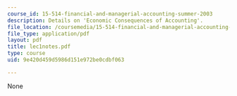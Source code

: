 ```yaml
---
course_id: 15-514-financial-and-managerial-accounting-summer-2003
description: Details on 'Economic Consequences of Accounting'.
file_location: /coursemedia/15-514-financial-and-managerial-accounting-summer-2003/9e420d459d5986d151e972be0cdbf063_lec1notes.pdf
file_type: application/pdf
layout: pdf
title: lec1notes.pdf
type: course
uid: 9e420d459d5986d151e972be0cdbf063

---
```

None